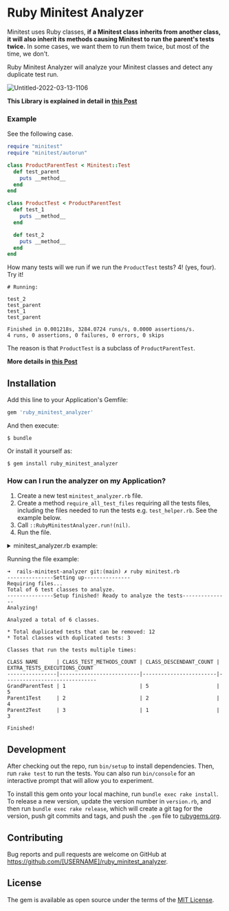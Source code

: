 # Ruby Minitest Analyzer

Minitest uses Ruby classes, **if a Minitest class inherits from another class, it will also inherit its methods causing Minitest to run the parent's tests twice.**
In some cases, we want them to run them twice, but most of the time, we don't.  

Ruby Minitest Analyzer will analyze your Minitest classes and detect any duplicate test run.

![Untitled-2022-03-13-1106](https://user-images.githubusercontent.com/11672878/158284753-08ea962f-9ac6-46a6-acec-e2464a258a41.png)

**This Library is explained in detail in [this Post](https://ignaciochiazzo.medium.com/dont-run-your-ruby-minitest-classes-twice-988645662cdb)**

### Example
See the following case. 

```ruby
require "minitest"
require "minitest/autorun"

class ProductParentTest < Minitest::Test
  def test_parent
    puts __method__
  end
end

class ProductTest < ProductParentTest
  def test_1
    puts __method__
  end

  def test_2
    puts __method__
  end
end
```
How many tests will we run if we run the `ProductTest` tests? 4! (yes, four). Try it!

```console
# Running:

test_2
test_parent
test_1
test_parent

Finished in 0.001218s, 3284.0724 runs/s, 0.0000 assertions/s.
4 runs, 0 assertions, 0 failures, 0 errors, 0 skips
```

The reason is that `ProductTest` is a subclass of `ProductParentTest`.

**More details in [this Post](https://ignaciochiazzo.medium.com/dont-run-your-ruby-minitest-classes-twice-988645662cdb)**

## Installation

Add this line to your Application's Gemfile:

```ruby
gem 'ruby_minitest_analyzer'
```

And then execute:

    $ bundle

Or install it yourself as:

    $ gem install ruby_minitest_analyzer

### How can I run the analyzer on my Application?

1) Create a new test `minitest_analyzer.rb` file.
2) Create a method `require_all_test_files` requiring all the tests files, including
the files needed to run the tests e.g. `test_helper.rb`. See the example below.
3) Call `::RubyMinitestAnalyzer.run!(nil)`.
4) Run the file.

<details>
<summary> minitest_analyzer.rb example:</summary>
  
```ruby
# I placed this file within /test
  
require_relative 'test_helper.rb'
require 'ruby_minitest_analyzer' 

def require_all_files
  # require test_helpers
  require_relative("test_helper")

  # require tests classes
  Dir[File.expand_path('**/*.rb', __dir__)].each do |f|
    require_relative(f)
  end
end

require_all_files
::RubyMinitestAnalyzer.run!(nil)
```
</details>

Running the file example:

```console
➜  rails-minitest-analyzer git:(main) ✗ ruby minitest.rb 
---------------Setting up---------------
Requiring files...
Total of 6 test classes to analyze. 
---------------Setup finished! Ready to analyze the tests---------------
Analyzing!

Analyzed a total of 6 classes.
      
* Total duplicated tests that can be removed: 12
* Total classes with duplicated tests: 3 
      
Classes that run the tests multiple times: 

CLASS NAME      | CLASS_TEST_METHODS_COUNT | CLASS_DESCENDANT_COUNT | EXTRA_TESTS_EXECUTIONS_COUNT 
----------------|--------------------------|------------------------|------------------------------
GrandParentTest | 1                        | 5                      | 5                            
Parent1Test     | 2                        | 2                      | 4                            
Parent2Test     | 3                        | 1                      | 3                            

Finished!  
```

## Development

After checking out the repo, run `bin/setup` to install dependencies. Then, run `rake test` to run the tests. You can also run `bin/console` for an interactive prompt that will allow you to experiment.

To install this gem onto your local machine, run `bundle exec rake install`. To release a new version, update the version number in `version.rb`, and then run `bundle exec rake release`, which will create a git tag for the version, push git commits and tags, and push the `.gem` file to [rubygems.org](https://rubygems.org).

## Contributing

Bug reports and pull requests are welcome on GitHub at https://github.com/[USERNAME]/ruby_minitest_analyzer.

## License

The gem is available as open source under the terms of the [MIT License](https://opensource.org/licenses/MIT).
